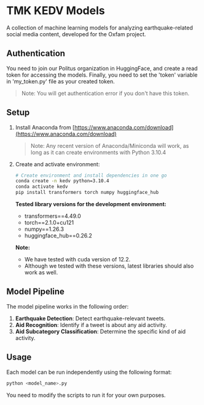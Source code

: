# TMK KEDV Models

A collection of machine learning models for analyzing earthquake-related social media content, developed for the Oxfam project.

## Authentication

You need to join our Politus organization in HuggingFace, and create a read token for accessing the models. Finally, you need to set the 'token' variable in 'my_token.py' file as your created token.

> Note: You will get authentication error if you don't have this token.

## Setup

1. Install Anaconda from [https://www.anaconda.com/download](https://www.anaconda.com/download)
   > Note: Any recent version of Anaconda/Miniconda will work, as long as it can create environments with Python 3.10.4

2. Create and activate environment:
    ```bash
    # Create environment and install dependencies in one go
    conda create -n kedv python=3.10.4
    conda activate kedv
    pip install transformers torch numpy huggingface_hub
    ```
    **Tested library versions for the development environment:**
    - transformers==4.49.0
    - torch==2.1.0+cu121
    - numpy==1.26.3
    - huggingface_hub==0.26.2

    **Note:**
    - We have tested with cuda version of 12.2.
    - Although we tested with these versions, latest libraries should also work as well.


## Model Pipeline

The model pipeline works in the following order:
1. **Earthquake Detection**: Detect earthquake-relevant tweets.
2. **Aid Recognition**: Identify if a tweet is about any aid activity.
3. **Aid Subcategory Classification**: Determine the specific kind of aid activity.

## Usage

Each model can be run independently using the following format:
```bash
python <model_name>.py
```

You need to modify the scripts to run it for your own purposes.
